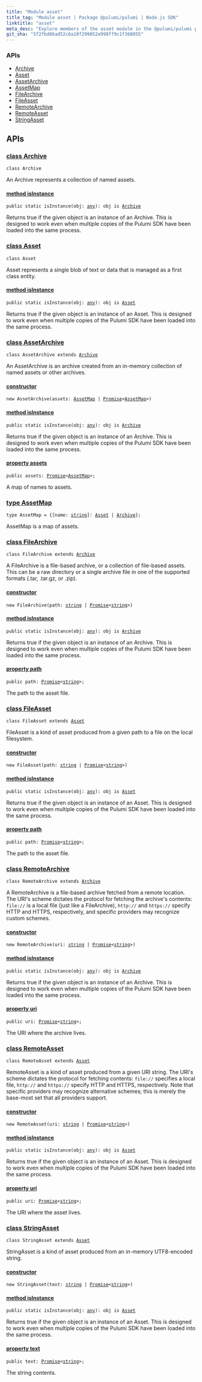 ```yaml
---
title: "Module asset"
title_tag: "Module asset | Package @pulumi/pulumi | Node.js SDK"
linktitle: "asset"
meta_desc: "Explore members of the asset module in the @pulumi/pulumi package."
git_sha: "5f2fbd86ad52c6a10f299052e998ff9c1f368055"
---
```


<!-- WARNING: this page was generated by a tool. Do not edit it by hand. -->
<!-- To change it, please see https://github.com/pulumi/docs/tree/master/tools/tscdocgen. -->






<h3>APIs</h3>
<ul class="api">
    <li><a href="#Archive"><span class="symbol api"></span>Archive</a></li>
    <li><a href="#Asset"><span class="symbol api"></span>Asset</a></li>
    <li><a href="#AssetArchive"><span class="symbol api"></span>AssetArchive</a></li>
    <li><a href="#AssetMap"><span class="symbol api"></span>AssetMap</a></li>
    <li><a href="#FileArchive"><span class="symbol api"></span>FileArchive</a></li>
    <li><a href="#FileAsset"><span class="symbol api"></span>FileAsset</a></li>
    <li><a href="#RemoteArchive"><span class="symbol api"></span>RemoteArchive</a></li>
    <li><a href="#RemoteAsset"><span class="symbol api"></span>RemoteAsset</a></li>
    <li><a href="#StringAsset"><span class="symbol api"></span>StringAsset</a></li>
</ul>




<h2 id="apis">APIs</h2>
<h3 class="pdoc-module-header" id="Archive" data-link-title="Archive">
    <a href="https://github.com/pulumi/pulumi/blob/{{< param git_sha >}}/sdk/nodejs/asset/archive.ts#L21">
        class <strong>Archive</strong>
    </a>
</h3>

<pre class="highlight"><code><span class='kr'>class</span> <span class='nx'>Archive</span></code></pre>

An Archive represents a collection of named assets.

<h4 class="pdoc-member-header" id="Archive-isInstance">
<a class="pdoc-child-name" href="https://github.com/pulumi/pulumi/blob/{{< param git_sha >}}/sdk/nodejs/asset/archive.ts#L33">method <b>isInstance</b></a>
</h4>


<pre class="highlight"><code><span class='kd'>public static </span>isInstance(obj: <span class='kd'><a href='https://www.typescriptlang.org/docs/handbook/basic-types.html#any'>any</a></span>): obj is <a href='/docs/reference/pkg/nodejs/pulumi/pulumi/asset/#Archive'>Archive</a></code></pre>


Returns true if the given object is an instance of an Archive.  This is designed to work even when
multiple copies of the Pulumi SDK have been loaded into the same process.

<h3 class="pdoc-module-header" id="Asset" data-link-title="Asset">
    <a href="https://github.com/pulumi/pulumi/blob/{{< param git_sha >}}/sdk/nodejs/asset/asset.ts#L20">
        class <strong>Asset</strong>
    </a>
</h3>

<pre class="highlight"><code><span class='kr'>class</span> <span class='nx'>Asset</span></code></pre>

Asset represents a single blob of text or data that is managed as a first class entity.

<h4 class="pdoc-member-header" id="Asset-isInstance">
<a class="pdoc-child-name" href="https://github.com/pulumi/pulumi/blob/{{< param git_sha >}}/sdk/nodejs/asset/asset.ts#L32">method <b>isInstance</b></a>
</h4>


<pre class="highlight"><code><span class='kd'>public static </span>isInstance(obj: <span class='kd'><a href='https://www.typescriptlang.org/docs/handbook/basic-types.html#any'>any</a></span>): obj is <a href='/docs/reference/pkg/nodejs/pulumi/pulumi/asset/#Asset'>Asset</a></code></pre>


Returns true if the given object is an instance of an Asset.  This is designed to work even when
multiple copies of the Pulumi SDK have been loaded into the same process.

<h3 class="pdoc-module-header" id="AssetArchive" data-link-title="AssetArchive">
    <a href="https://github.com/pulumi/pulumi/blob/{{< param git_sha >}}/sdk/nodejs/asset/archive.ts#L46">
        class <strong>AssetArchive</strong>
    </a>
</h3>

<pre class="highlight"><code><span class='kr'>class</span> <span class='nx'>AssetArchive</span> <span class='kr'>extends</span> <a href='#Archive'>Archive</a></code></pre>

An AssetArchive is an archive created from an in-memory collection of named assets or other archives.

<h4 class="pdoc-member-header" id="AssetArchive-constructor">
<a class="pdoc-child-name" href="https://github.com/pulumi/pulumi/blob/{{< param git_sha >}}/sdk/nodejs/asset/archive.ts#L50"> <b>constructor</b></a>
</h4>


<pre class="highlight"><code><span class='kd'></span><span class='kd'>new</span> AssetArchive(assets: <a href='#AssetMap'>AssetMap</a> | <a href='https://developer.mozilla.org/en-US/docs/Web/JavaScript/Reference/Global_Objects/Promise'>Promise</a>&lt;<a href='#AssetMap'>AssetMap</a>&gt;)</code></pre>

<h4 class="pdoc-member-header" id="AssetArchive-isInstance">
<a class="pdoc-child-name" href="https://github.com/pulumi/pulumi/blob/{{< param git_sha >}}/sdk/nodejs/asset/archive.ts#L33">method <b>isInstance</b></a>
</h4>


<pre class="highlight"><code><span class='kd'>public static </span>isInstance(obj: <span class='kd'><a href='https://www.typescriptlang.org/docs/handbook/basic-types.html#any'>any</a></span>): obj is <a href='/docs/reference/pkg/nodejs/pulumi/pulumi/asset/#Archive'>Archive</a></code></pre>


Returns true if the given object is an instance of an Archive.  This is designed to work even when
multiple copies of the Pulumi SDK have been loaded into the same process.

<h4 class="pdoc-member-header" id="AssetArchive-assets">
<a class="pdoc-child-name" href="https://github.com/pulumi/pulumi/blob/{{< param git_sha >}}/sdk/nodejs/asset/archive.ts#L50">property <b>assets</b></a>
</h4>

<pre class="highlight"><code><span class='kd'>public </span>assets: <a href='https://developer.mozilla.org/en-US/docs/Web/JavaScript/Reference/Global_Objects/Promise'>Promise</a>&lt;<a href='#AssetMap'>AssetMap</a>&gt;;</code></pre>

A map of names to assets.

<h3 class="pdoc-module-header" id="AssetMap" data-link-title="AssetMap">
    <a href="https://github.com/pulumi/pulumi/blob/{{< param git_sha >}}/sdk/nodejs/asset/archive.ts#L41">
        type <strong>AssetMap</strong>
    </a>
</h3>

<pre class="highlight"><code><span class='kd'>type</span> AssetMap = {[name: <span class='kd'><a href='https://developer.mozilla.org/en-US/docs/Web/JavaScript/Reference/Global_Objects/String'>string</a></span>]: <a href='#Asset'>Asset</a> | <a href='#Archive'>Archive</a>};</code></pre>

AssetMap is a map of assets.

<h3 class="pdoc-module-header" id="FileArchive" data-link-title="FileArchive">
    <a href="https://github.com/pulumi/pulumi/blob/{{< param git_sha >}}/sdk/nodejs/asset/archive.ts#L62">
        class <strong>FileArchive</strong>
    </a>
</h3>

<pre class="highlight"><code><span class='kr'>class</span> <span class='nx'>FileArchive</span> <span class='kr'>extends</span> <a href='#Archive'>Archive</a></code></pre>

A FileArchive is a file-based archive, or a collection of file-based assets.  This can be a raw directory or a
single archive file in one of the supported formats (.tar, .tar.gz, or .zip).

<h4 class="pdoc-member-header" id="FileArchive-constructor">
<a class="pdoc-child-name" href="https://github.com/pulumi/pulumi/blob/{{< param git_sha >}}/sdk/nodejs/asset/archive.ts#L66"> <b>constructor</b></a>
</h4>


<pre class="highlight"><code><span class='kd'></span><span class='kd'>new</span> FileArchive(path: <span class='kd'><a href='https://developer.mozilla.org/en-US/docs/Web/JavaScript/Reference/Global_Objects/String'>string</a></span> | <a href='https://developer.mozilla.org/en-US/docs/Web/JavaScript/Reference/Global_Objects/Promise'>Promise</a>&lt;<span class='kd'><a href='https://developer.mozilla.org/en-US/docs/Web/JavaScript/Reference/Global_Objects/String'>string</a></span>&gt;)</code></pre>

<h4 class="pdoc-member-header" id="FileArchive-isInstance">
<a class="pdoc-child-name" href="https://github.com/pulumi/pulumi/blob/{{< param git_sha >}}/sdk/nodejs/asset/archive.ts#L33">method <b>isInstance</b></a>
</h4>


<pre class="highlight"><code><span class='kd'>public static </span>isInstance(obj: <span class='kd'><a href='https://www.typescriptlang.org/docs/handbook/basic-types.html#any'>any</a></span>): obj is <a href='/docs/reference/pkg/nodejs/pulumi/pulumi/asset/#Archive'>Archive</a></code></pre>


Returns true if the given object is an instance of an Archive.  This is designed to work even when
multiple copies of the Pulumi SDK have been loaded into the same process.

<h4 class="pdoc-member-header" id="FileArchive-path">
<a class="pdoc-child-name" href="https://github.com/pulumi/pulumi/blob/{{< param git_sha >}}/sdk/nodejs/asset/archive.ts#L66">property <b>path</b></a>
</h4>

<pre class="highlight"><code><span class='kd'>public </span>path: <a href='https://developer.mozilla.org/en-US/docs/Web/JavaScript/Reference/Global_Objects/Promise'>Promise</a>&lt;<span class='kd'><a href='https://developer.mozilla.org/en-US/docs/Web/JavaScript/Reference/Global_Objects/String'>string</a></span>&gt;;</code></pre>

The path to the asset file.

<h3 class="pdoc-module-header" id="FileAsset" data-link-title="FileAsset">
    <a href="https://github.com/pulumi/pulumi/blob/{{< param git_sha >}}/sdk/nodejs/asset/asset.ts#L51">
        class <strong>FileAsset</strong>
    </a>
</h3>

<pre class="highlight"><code><span class='kr'>class</span> <span class='nx'>FileAsset</span> <span class='kr'>extends</span> <a href='#Asset'>Asset</a></code></pre>

FileAsset is a kind of asset produced from a given path to a file on the local filesystem.

<h4 class="pdoc-member-header" id="FileAsset-constructor">
<a class="pdoc-child-name" href="https://github.com/pulumi/pulumi/blob/{{< param git_sha >}}/sdk/nodejs/asset/asset.ts#L55"> <b>constructor</b></a>
</h4>


<pre class="highlight"><code><span class='kd'></span><span class='kd'>new</span> FileAsset(path: <span class='kd'><a href='https://developer.mozilla.org/en-US/docs/Web/JavaScript/Reference/Global_Objects/String'>string</a></span> | <a href='https://developer.mozilla.org/en-US/docs/Web/JavaScript/Reference/Global_Objects/Promise'>Promise</a>&lt;<span class='kd'><a href='https://developer.mozilla.org/en-US/docs/Web/JavaScript/Reference/Global_Objects/String'>string</a></span>&gt;)</code></pre>

<h4 class="pdoc-member-header" id="FileAsset-isInstance">
<a class="pdoc-child-name" href="https://github.com/pulumi/pulumi/blob/{{< param git_sha >}}/sdk/nodejs/asset/asset.ts#L32">method <b>isInstance</b></a>
</h4>


<pre class="highlight"><code><span class='kd'>public static </span>isInstance(obj: <span class='kd'><a href='https://www.typescriptlang.org/docs/handbook/basic-types.html#any'>any</a></span>): obj is <a href='/docs/reference/pkg/nodejs/pulumi/pulumi/asset/#Asset'>Asset</a></code></pre>


Returns true if the given object is an instance of an Asset.  This is designed to work even when
multiple copies of the Pulumi SDK have been loaded into the same process.

<h4 class="pdoc-member-header" id="FileAsset-path">
<a class="pdoc-child-name" href="https://github.com/pulumi/pulumi/blob/{{< param git_sha >}}/sdk/nodejs/asset/asset.ts#L55">property <b>path</b></a>
</h4>

<pre class="highlight"><code><span class='kd'>public </span>path: <a href='https://developer.mozilla.org/en-US/docs/Web/JavaScript/Reference/Global_Objects/Promise'>Promise</a>&lt;<span class='kd'><a href='https://developer.mozilla.org/en-US/docs/Web/JavaScript/Reference/Global_Objects/String'>string</a></span>&gt;;</code></pre>

The path to the asset file.

<h3 class="pdoc-module-header" id="RemoteArchive" data-link-title="RemoteArchive">
    <a href="https://github.com/pulumi/pulumi/blob/{{< param git_sha >}}/sdk/nodejs/asset/archive.ts#L79">
        class <strong>RemoteArchive</strong>
    </a>
</h3>

<pre class="highlight"><code><span class='kr'>class</span> <span class='nx'>RemoteArchive</span> <span class='kr'>extends</span> <a href='#Archive'>Archive</a></code></pre>

A RemoteArchive is a file-based archive fetched from a remote location.  The URI's scheme dictates the
protocol for fetching the archive's contents: `file://` is a local file (just like a FileArchive), `http://` and
`https://` specify HTTP and HTTPS, respectively, and specific providers may recognize custom schemes.

<h4 class="pdoc-member-header" id="RemoteArchive-constructor">
<a class="pdoc-child-name" href="https://github.com/pulumi/pulumi/blob/{{< param git_sha >}}/sdk/nodejs/asset/archive.ts#L83"> <b>constructor</b></a>
</h4>


<pre class="highlight"><code><span class='kd'></span><span class='kd'>new</span> RemoteArchive(uri: <span class='kd'><a href='https://developer.mozilla.org/en-US/docs/Web/JavaScript/Reference/Global_Objects/String'>string</a></span> | <a href='https://developer.mozilla.org/en-US/docs/Web/JavaScript/Reference/Global_Objects/Promise'>Promise</a>&lt;<span class='kd'><a href='https://developer.mozilla.org/en-US/docs/Web/JavaScript/Reference/Global_Objects/String'>string</a></span>&gt;)</code></pre>

<h4 class="pdoc-member-header" id="RemoteArchive-isInstance">
<a class="pdoc-child-name" href="https://github.com/pulumi/pulumi/blob/{{< param git_sha >}}/sdk/nodejs/asset/archive.ts#L33">method <b>isInstance</b></a>
</h4>


<pre class="highlight"><code><span class='kd'>public static </span>isInstance(obj: <span class='kd'><a href='https://www.typescriptlang.org/docs/handbook/basic-types.html#any'>any</a></span>): obj is <a href='/docs/reference/pkg/nodejs/pulumi/pulumi/asset/#Archive'>Archive</a></code></pre>


Returns true if the given object is an instance of an Archive.  This is designed to work even when
multiple copies of the Pulumi SDK have been loaded into the same process.

<h4 class="pdoc-member-header" id="RemoteArchive-uri">
<a class="pdoc-child-name" href="https://github.com/pulumi/pulumi/blob/{{< param git_sha >}}/sdk/nodejs/asset/archive.ts#L83">property <b>uri</b></a>
</h4>

<pre class="highlight"><code><span class='kd'>public </span>uri: <a href='https://developer.mozilla.org/en-US/docs/Web/JavaScript/Reference/Global_Objects/Promise'>Promise</a>&lt;<span class='kd'><a href='https://developer.mozilla.org/en-US/docs/Web/JavaScript/Reference/Global_Objects/String'>string</a></span>&gt;;</code></pre>

The URI where the archive lives.

<h3 class="pdoc-module-header" id="RemoteAsset" data-link-title="RemoteAsset">
    <a href="https://github.com/pulumi/pulumi/blob/{{< param git_sha >}}/sdk/nodejs/asset/asset.ts#L83">
        class <strong>RemoteAsset</strong>
    </a>
</h3>

<pre class="highlight"><code><span class='kr'>class</span> <span class='nx'>RemoteAsset</span> <span class='kr'>extends</span> <a href='#Asset'>Asset</a></code></pre>

RemoteAsset is a kind of asset produced from a given URI string.  The URI's scheme dictates the protocol for fetching
contents: `file://` specifies a local file, `http://` and `https://` specify HTTP and HTTPS, respectively.  Note that
specific providers may recognize alternative schemes; this is merely the base-most set that all providers support.

<h4 class="pdoc-member-header" id="RemoteAsset-constructor">
<a class="pdoc-child-name" href="https://github.com/pulumi/pulumi/blob/{{< param git_sha >}}/sdk/nodejs/asset/asset.ts#L87"> <b>constructor</b></a>
</h4>


<pre class="highlight"><code><span class='kd'></span><span class='kd'>new</span> RemoteAsset(uri: <span class='kd'><a href='https://developer.mozilla.org/en-US/docs/Web/JavaScript/Reference/Global_Objects/String'>string</a></span> | <a href='https://developer.mozilla.org/en-US/docs/Web/JavaScript/Reference/Global_Objects/Promise'>Promise</a>&lt;<span class='kd'><a href='https://developer.mozilla.org/en-US/docs/Web/JavaScript/Reference/Global_Objects/String'>string</a></span>&gt;)</code></pre>

<h4 class="pdoc-member-header" id="RemoteAsset-isInstance">
<a class="pdoc-child-name" href="https://github.com/pulumi/pulumi/blob/{{< param git_sha >}}/sdk/nodejs/asset/asset.ts#L32">method <b>isInstance</b></a>
</h4>


<pre class="highlight"><code><span class='kd'>public static </span>isInstance(obj: <span class='kd'><a href='https://www.typescriptlang.org/docs/handbook/basic-types.html#any'>any</a></span>): obj is <a href='/docs/reference/pkg/nodejs/pulumi/pulumi/asset/#Asset'>Asset</a></code></pre>


Returns true if the given object is an instance of an Asset.  This is designed to work even when
multiple copies of the Pulumi SDK have been loaded into the same process.

<h4 class="pdoc-member-header" id="RemoteAsset-uri">
<a class="pdoc-child-name" href="https://github.com/pulumi/pulumi/blob/{{< param git_sha >}}/sdk/nodejs/asset/asset.ts#L87">property <b>uri</b></a>
</h4>

<pre class="highlight"><code><span class='kd'>public </span>uri: <a href='https://developer.mozilla.org/en-US/docs/Web/JavaScript/Reference/Global_Objects/Promise'>Promise</a>&lt;<span class='kd'><a href='https://developer.mozilla.org/en-US/docs/Web/JavaScript/Reference/Global_Objects/String'>string</a></span>&gt;;</code></pre>

The URI where the asset lives.

<h3 class="pdoc-module-header" id="StringAsset" data-link-title="StringAsset">
    <a href="https://github.com/pulumi/pulumi/blob/{{< param git_sha >}}/sdk/nodejs/asset/asset.ts#L66">
        class <strong>StringAsset</strong>
    </a>
</h3>

<pre class="highlight"><code><span class='kr'>class</span> <span class='nx'>StringAsset</span> <span class='kr'>extends</span> <a href='#Asset'>Asset</a></code></pre>

StringAsset is a kind of asset produced from an in-memory UTF8-encoded string.

<h4 class="pdoc-member-header" id="StringAsset-constructor">
<a class="pdoc-child-name" href="https://github.com/pulumi/pulumi/blob/{{< param git_sha >}}/sdk/nodejs/asset/asset.ts#L70"> <b>constructor</b></a>
</h4>


<pre class="highlight"><code><span class='kd'></span><span class='kd'>new</span> StringAsset(text: <span class='kd'><a href='https://developer.mozilla.org/en-US/docs/Web/JavaScript/Reference/Global_Objects/String'>string</a></span> | <a href='https://developer.mozilla.org/en-US/docs/Web/JavaScript/Reference/Global_Objects/Promise'>Promise</a>&lt;<span class='kd'><a href='https://developer.mozilla.org/en-US/docs/Web/JavaScript/Reference/Global_Objects/String'>string</a></span>&gt;)</code></pre>

<h4 class="pdoc-member-header" id="StringAsset-isInstance">
<a class="pdoc-child-name" href="https://github.com/pulumi/pulumi/blob/{{< param git_sha >}}/sdk/nodejs/asset/asset.ts#L32">method <b>isInstance</b></a>
</h4>


<pre class="highlight"><code><span class='kd'>public static </span>isInstance(obj: <span class='kd'><a href='https://www.typescriptlang.org/docs/handbook/basic-types.html#any'>any</a></span>): obj is <a href='/docs/reference/pkg/nodejs/pulumi/pulumi/asset/#Asset'>Asset</a></code></pre>


Returns true if the given object is an instance of an Asset.  This is designed to work even when
multiple copies of the Pulumi SDK have been loaded into the same process.

<h4 class="pdoc-member-header" id="StringAsset-text">
<a class="pdoc-child-name" href="https://github.com/pulumi/pulumi/blob/{{< param git_sha >}}/sdk/nodejs/asset/asset.ts#L70">property <b>text</b></a>
</h4>

<pre class="highlight"><code><span class='kd'>public </span>text: <a href='https://developer.mozilla.org/en-US/docs/Web/JavaScript/Reference/Global_Objects/Promise'>Promise</a>&lt;<span class='kd'><a href='https://developer.mozilla.org/en-US/docs/Web/JavaScript/Reference/Global_Objects/String'>string</a></span>&gt;;</code></pre>

The string contents.

